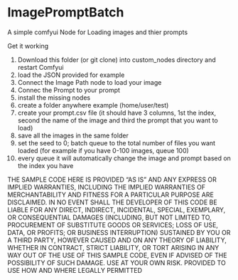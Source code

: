 # ImagePromptBatch
A simple comfyui Node for Loading images and thier prompts

Get it working
1. Download this folder (or git clone) into custom_nodes directory and restart Comfyui
2. load the JSON provided for example
3. Connect the Image Path node to load your image
4. Connec the Prompt to your prompt
5. install the missing nodes
6. create a folder anywhere example (home/user/test)
7. create your prompt.csv file (it should have 3 columns, 1st the index, second the name of the image and third the prompt that you want to load)
8. save all the images in the same folder
9. set the seed to 0; batch queue to the total number of files you want loaded (for example if you have 0-100 images, queue 100)
10.  every queue it will automatically change the image and prompt based on the index you have


THE SAMPLE CODE HERE IS PROVIDED “AS IS” AND ANY EXPRESS OR IMPLIED WARRANTIES, INCLUDING THE IMPLIED WARRANTIES OF MERCHANTABILITY AND FITNESS FOR A PARTICULAR PURPOSE ARE DISCLAIMED. IN NO EVENT SHALL THE DEVELOPER OF THIS CODE BE LIABLE FOR ANY DIRECT, INDIRECT, INCIDENTAL, SPECIAL, EXEMPLARY, OR CONSEQUENTIAL DAMAGES (INCLUDING, BUT NOT LIMITED TO, PROCUREMENT OF SUBSTITUTE GOODS OR SERVICES; LOSS OF USE, DATA, OR PROFITS; OR BUSINESS INTERRUPTION) SUSTAINED BY YOU OR A THIRD PARTY, HOWEVER CAUSED AND ON ANY THEORY OF LIABILITY, WHETHER IN CONTRACT, STRICT LIABILITY, OR TORT ARISING IN ANY WAY OUT OF THE USE OF THIS SAMPLE CODE, EVEN IF ADVISED OF THE POSSIBILITY OF SUCH DAMAGE.
USE AT YOUR OWN RISK. PROVIDED TO USE HOW AND WHERE LEGALLY PERMITTED 
